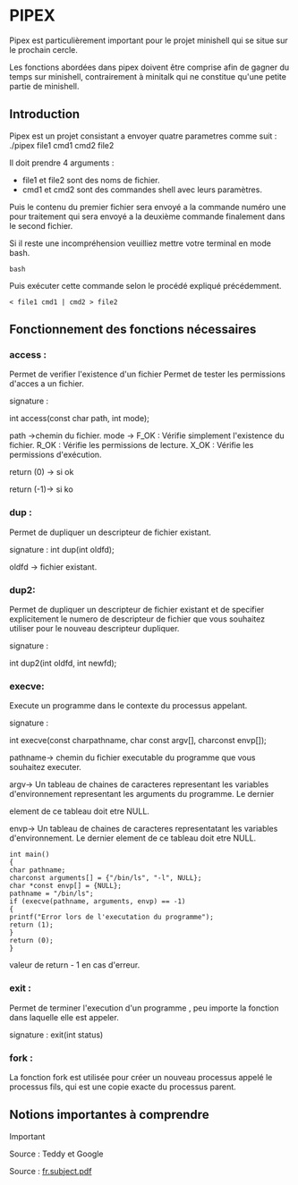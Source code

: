 # PIPEX 

Pipex est particulièrement important pour le projet minishell qui se situe sur le prochain cercle.

Les fonctions abordées dans pipex doivent être comprise afin de gagner du temps sur minishell, contrairement à minitalk qui ne constitue qu'une petite partie de minishell.

## Introduction

Pipex est un projet consistant a envoyer quatre parametres comme suit :
    ./pipex file1 cmd1 cmd2 file2
    
Il doit prendre 4 arguments :
- file1 et file2 sont des noms de fichier.
- cmd1 et cmd2 sont des commandes shell avec leurs paramètres.
    
Puis le contenu du premier fichier sera envoyé a la commande numéro une pour traitement qui sera envoyé a la deuxième commande finalement dans le second fichier.

Si il reste une incompréhension veuilliez mettre votre terminal en mode bash.
```
bash
```
Puis exécuter cette commande selon le procédé expliqué précédemment.
```
< file1 cmd1 | cmd2 > file2
```

## Fonctionnement des fonctions nécessaires

### access :

Permet de verifier  l'existence d'un fichier
Permet de tester les permissions d'acces a un fichier.

signature : 

int access(const char path, int mode);

path ->chemin du fichier.
mode -> F_OK : Vérifie simplement l'existence du fichier.
               R_OK : Vérifie les permissions de lecture.
               X_OK : Vérifie les permissions d'exécution.

return (0) -> si ok

return (-1)-> si ko 

### dup :

Permet de dupliquer un descripteur de fichier existant.

signature : 
int dup(int oldfd);

oldfd -> fichier existant.

### dup2: 

Permet de dupliquer un descripteur de fichier existant
et de specifier explicitement le numero de descripteur de fichier que vous souhaitez utiliser 
pour le nouveau descripteur dupliquer. 

signature : 

int dup2(int oldfd, int newfd);

### execve:

Execute un programme dans le contexte du processus appelant.

signature : 

int execve(const charpathname, char const argv[], charconst envp[]);

pathname-> chemin du fichier executable du programme que vous souhaitez executer. 

argv-> Un tableau de chaines de caracteres representant les variables d'environnement representant les arguments du programme. Le dernier 

element de ce tableau doit etre NULL. 

envp-> Un tableau de chaines de caracteres representatant les variables d'environnement. Le dernier element de ce tableau doit etre NULL. 

```
int main()
{
char pathname;
charconst arguments[] = {"/bin/ls", "-l", NULL};
char *const envp[] = {NULL};
pathname = "/bin/ls";
if (execve(pathname, arguments, envp) == -1)
{
printf("Error lors de l'executation du programme");
return (1);
}
return (0);
}
```

valeur de return - 1 en cas d'erreur.

### exit : 

Permet de terminer l'execution d'un programme , peu importe la fonction dans laquelle elle est appeler.

signature :
exit(int status) 

### fork : 

La fonction fork est utilisée pour créer un nouveau processus appelé le processus fils, qui est une copie exacte du processus parent.

## Notions importantes à comprendre

> [!IMPORTANT]
> Source : Teddy et Google
> 
> Source : [fr.subject.pdf](https://github.com/Romain-ItAllDepends/Tronc-commun/blob/main/PIPEX/fr.subject.pdf)
